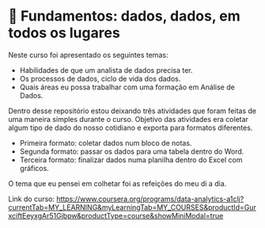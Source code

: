 # :open_book: Fundamentos: dados, dados, em todos os lugares
Neste curso foi apresentado os seguintes temas: 
  - Habilidades de que um analista de dados precisa ter.
  - Os processos de dados, ciclo de vida dos dados. 
  - Quais áreas eu possa trabalhar com uma formação em Análise de Dados. 

Dentro desse repositório estou deixando três atividades que foram feitas de uma maneira simples durante o curso. Objetivo das atividades era coletar algum tipo de dado do nosso cotidiano e exporta para formatos diferentes.
  - Primeira formato: coletar dados num bloco de notas.
  - Segunda formato: passar os dados para uma tabela dentro do Word.
  - Terceira formato: finalizar dados numa planilha dentro do Excel com gráficos.

O tema que eu pensei em colhetar foi as refeições do meu di a dia.

Link do curso: https://www.coursera.org/programs/data-analytics-a1clj?currentTab=MY_LEARNING&myLearningTab=MY_COURSES&productId=GurxciftEeyxgAr51Gjbpw&productType=course&showMiniModal=true
